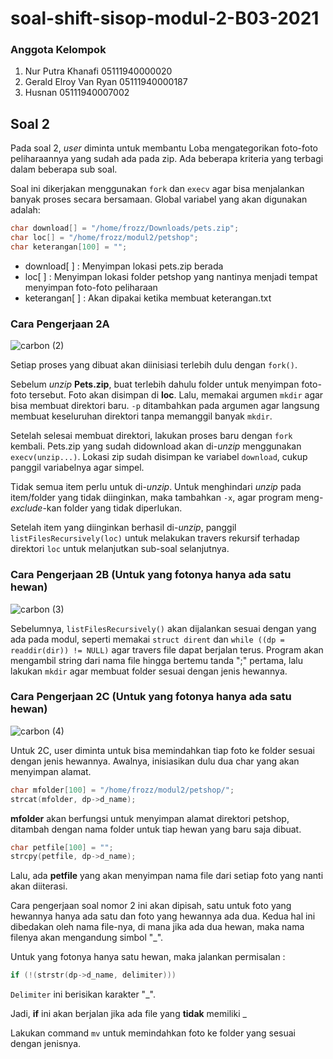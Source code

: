 # soal-shift-sisop-modul-2-B03-2021

### Anggota Kelompok
1. Nur Putra Khanafi     05111940000020
2. Gerald Elroy Van Ryan 05111940000187
3. Husnan                05111940007002

## Soal 2

Pada soal 2, *user* diminta untuk membantu Loba mengategorikan foto-foto peliharaannya yang sudah ada pada zip. Ada beberapa kriteria yang terbagi dalam beberapa sub soal.

Soal ini dikerjakan menggunakan `fork` dan `execv` agar bisa menjalankan banyak proses secara bersamaan. Global variabel yang akan digunakan adalah:

```c
char download[] = "/home/frozz/Downloads/pets.zip";
char loc[] = "/home/frozz/modul2/petshop";
char keterangan[100] = "";
```

- download[ ] : Menyimpan lokasi pets.zip berada
- loc[ ] : Menyimpan lokasi folder petshop yang nantinya menjadi tempat menyimpan foto-foto peliharaan
- keterangan[ ] : Akan dipakai ketika membuat keterangan.txt

### Cara Pengerjaan 2A

![carbon (2)](https://user-images.githubusercontent.com/64303057/115360716-187a0080-a1ea-11eb-882f-2ce215845221.png)

Setiap proses yang dibuat akan diinisiasi terlebih dulu dengan `fork()`.

Sebelum *unzip* **Pets.zip**, buat terlebih dahulu folder untuk menyimpan foto-foto tersebut. Foto akan disimpan di **loc**. Lalu, memakai argumen `mkdir` agar bisa membuat direktori baru. `-p` ditambahkan pada argumen agar langsung membuat keseluruhan direktori tanpa memanggil banyak `mkdir`.

Setelah selesai membuat direktori, lakukan proses baru dengan `fork` kembali. Pets.zip yang sudah didownload akan di-*unzip* menggunakan `execv(unzip...)`. Lokasi zip sudah disimpan ke variabel `download`, cukup panggil variabelnya agar simpel. 

Tidak semua item perlu untuk di-*unzip*. Untuk menghindari *unzip* pada item/folder yang tidak diinginkan, maka tambahkan `-x`, agar program meng-*exclude*-kan folder yang tidak diperlukan. 

Setelah item yang diinginkan berhasil di-*unzip*, panggil `listFilesRecursively(loc)` untuk melakukan travers rekursif terhadap direktori `loc` untuk melanjutkan sub-soal selanjutnya.

### Cara Pengerjaan 2B (Untuk yang fotonya hanya ada satu hewan)

![carbon (3)](https://user-images.githubusercontent.com/64303057/115986381-1349f680-a5da-11eb-9440-f7615e44aed3.png)

Sebelumnya,  `listFilesRecursively()` akan dijalankan sesuai dengan yang ada pada modul, seperti memakai `struct dirent` dan `while ((dp = readdir(dir)) != NULL)` agar travers file dapat berjalan terus. Program akan mengambil string dari nama file hingga bertemu tanda ";" pertama, lalu lakukan `mkdir` agar membuat folder sesuai dengan jenis hewannya.

### Cara Pengerjaan 2C (Untuk yang fotonya hanya ada satu hewan)

![carbon (4)](https://user-images.githubusercontent.com/64303057/115987123-e5ff4780-a5dd-11eb-8fb9-ad9fde573397.png)

Untuk 2C, user diminta untuk bisa memindahkan tiap foto ke folder sesuai dengan jenis hewannya. Awalnya, inisiasikan dulu dua char yang akan menyimpan alamat.

```c
char mfolder[100] = "/home/frozz/modul2/petshop/";
strcat(mfolder, dp->d_name);
```

**mfolder** akan berfungsi untuk menyimpan alamat direktori petshop, ditambah dengan nama folder untuk tiap hewan yang baru saja dibuat. 

```c
char petfile[100] = "";
strcpy(petfile, dp->d_name);
```
Lalu, ada **petfile** yang akan menyimpan nama file dari setiap foto yang nanti akan diiterasi.

Cara pengerjaan soal nomor 2 ini akan dipisah, satu untuk foto yang hewannya hanya  ada satu dan foto yang hewannya ada dua. Kedua hal ini dibedakan oleh nama file-nya, di mana jika ada dua hewan, maka nama filenya akan mengandung simbol "_".

Untuk yang fotonya hanya satu hewan, maka jalankan permisalan : 
```c
if (!(strstr(dp->d_name, delimiter)))
```

`Delimiter` ini berisikan karakter "_".

Jadi, **if** ini akan berjalan jika ada file yang **tidak** memiliki _

Lakukan command `mv` untuk memindahkan foto ke folder yang sesuai dengan jenisnya.


